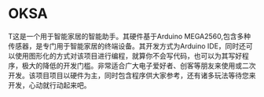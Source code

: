 # OKSA
T这是一个用于智能家居的智能助手。其硬件基于Arduino MEGA2560,包含多种传感器，是专门用于智能家居的终端设备。其开发方式为Arduino IDE，同时还可以使用图形化的方式对该项目进行编程，就算你不会写代码，也可以为其写好程序，极大的降低的开发门槛。非常适合广大电子爱好者、创客等朋友来使用或二次开发。该项目项目以硬件为主，同时包含程序供大家参考，还有诸多玩法等待您来开发，心动就行动起来吧。
